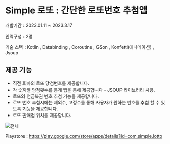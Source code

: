 # Simple 로또 : 간단한 로또번호 추첨앱

개발기간 : 2023.01.11 ~ 2023.3.17

인력구성 : 2명

기술 스택 : Kotlin , Databinding , Coroutine , GSon , Konfetti(애니메이션) , Jsoup


## 제공 기능
* 직전 회차의 로또 당첨번호를 제공합니다.
* 각 숫자별 당첨횟수를 통계 탭을 통해 제공합니다 - JSOUP 라이브러리 사용.
* 로또와 연금복권 번호 추첨 기능을 제공합니다.
* 로또 번호 추첨시에는 제외수, 고정수를 통해 사용자가 원하는 번호를 추첨 할 수 있도록 기능을 제공합니다.
* 로또 판매점 위치를 제공합니다.

![전체](https://user-images.githubusercontent.com/91578450/234804453-054e0e44-9e27-48b0-b4cb-965f3d26b5f6.png)

Playstore : https://play.google.com/store/apps/details?id=com.simple.lotto











